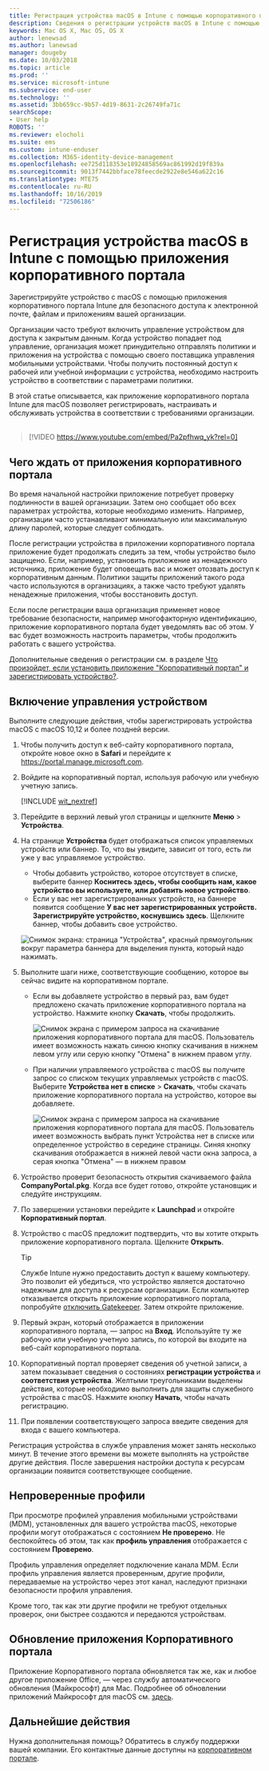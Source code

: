 ```yaml
---
title: Регистрация устройства macOS в Intune с помощью корпоративного портала | Microsoft Docs
description: Сведения о регистрации устройств macOS в Intune с помощью приложения корпоративного портала.
keywords: Mac OS X, Mac OS, OS X
author: lenewsad
ms.author: lanewsad
manager: dougeby
ms.date: 10/03/2018
ms.topic: article
ms.prod: ''
ms.service: microsoft-intune
ms.subservice: end-user
ms.technology: ''
ms.assetid: 3bb659cc-9b57-4d19-8631-2c26749fa71c
searchScope:
- User help
ROBOTS: ''
ms.reviewer: elocholi
ms.suite: ems
ms.custom: intune-enduser
ms.collection: M365-identity-device-management
ms.openlocfilehash: ee725d118353e18924858569ac861992d19f839a
ms.sourcegitcommit: 9013f7442bbface78feecde2922e8e546a622c16
ms.translationtype: MTE75
ms.contentlocale: ru-RU
ms.lasthandoff: 10/16/2019
ms.locfileid: "72506186"
---
```

# <a name="enroll-your-macos-device-in-intune-with-the-company-portal-app"></a>Регистрация устройства macOS в Intune с помощью приложения корпоративного портала

Зарегистрируйте устройство с macOS с помощью приложения корпоративного портала Intune для безопасного доступа к электронной почте, файлам и приложениям вашей организации.

Организации часто требуют включить управление устройством для доступа к закрытым данным. Когда устройство попадает под управление, организация может принудительно отправлять политики и приложения на устройства с помощью своего поставщика управления мобильными устройствами. Чтобы получить постоянный доступ к рабочей или учебной информации с устройства, необходимо настроить устройство в соответствии с параметрами политики.  

В этой статье описывается, как приложение корпоративного портала Intune для macOS позволяет регистрировать, настраивать и обслуживать устройства в соответствии с требованиями организации.  
</br>
> [!VIDEO https://www.youtube.com/embed/Pa2pfhwq_yk?rel=0]

## <a name="what-to-expect-from-the-company-portal-app"></a>Чего ждать от приложения корпоративного портала

Во время начальной настройки приложение потребует проверку подлинности в вашей организации. Затем оно сообщает обо всех параметрах устройства, которые необходимо изменить. Например, организации часто устанавливают минимальную или максимальную длину паролей, которые следует соблюдать.    

После регистрации устройства в приложении корпоративного портала приложение будет продолжать следить за тем, чтобы устройство было защищено. Если, например, установить приложение из ненадежного источника, приложение будет оповещать вас и может отозвать доступ к корпоративным данным. Политики защиты приложений такого рода часто используются в организациях, а также часто требуют удалять ненадежные приложения, чтобы восстановить доступ.

Если после регистрации ваша организация применяет новое требование безопасности, например многофакторную идентификацию, приложение корпоративного портала будет уведомлять вас об этом. У вас будет возможность настроить параметры, чтобы продолжить работать с вашего устройства.  

Дополнительные сведения о регистрации см. в разделе [Что произойдет, если установить приложение "Корпоративный портал" и зарегистрировать устройство?](what-happens-if-you-install-the-Company-Portal-app-and-enroll-your-device-in-intune-macos.md).  

## <a name="get-your-device-managed"></a>Включение управления устройством  
Выполните следующие действия, чтобы зарегистрировать устройства macOS с macOS 10,12 и более поздней версии.   


1. Чтобы получить доступ к веб-сайту корпоративного портала, откройте новое окно в __Safari__ и перейдите к https://portal.manage.microsoft.com.  

2. Войдите на корпоративный портал, используя рабочую или учебную учетную запись.

   [!INCLUDE [wit_nextref](includes/end-user-password-guidance.md)]


3. Перейдите в верхний левый угол страницы и щелкните **Меню** > **Устройства**.  

4. На странице __Устройства__ будет отображаться список управляемых устройств или баннер. То, что вы увидите, зависит от того, есть ли уже у вас управляемое устройство. 
    * Чтобы добавить устройство, которое отсутствует в списке, выберите баннер **Коснитесь здесь, чтобы сообщить нам, какое устройство вы используете, или добавить новое устройство**.
    * Если у вас нет зарегистрированных устройств, на баннере появится сообщение **У вас нет зарегистрированных устройств. Зарегистрируйте устройство, коснувшись здесь**. Щелкните баннер, чтобы добавить свое устройство.  

     ![Снимок экрана: страница "Устройства", красный прямоугольник вокруг параметра баннера для выделения пункта, который надо нажимать.](./media/CP-enroll-MACOS-1808.png)  
5. Выполните шаги ниже, соответствующие сообщению, которое вы сейчас видите на корпоративном портале.  
    * Если вы добавляете устройство в первый раз, вам будет предложено скачать приложение корпоративного портала на устройство. Нажмите кнопку **Скачать**, чтобы продолжить.  

         ![Снимок экрана с примером запроса на скачивание приложения корпоративного портала для macOS. Пользователь имеет возможность нажать синюю кнопку скачивания в нижнем левом углу или серую кнопку "Отмена" в нижнем правом углу.](./media/CP-enroll-download-macOS-1808.png)  

    * При наличии управляемого устройства с macOS вы получите запрос со списком текущих управляемых устройств с macOS. Выберите **Устройства нет в списке** > **Скачать**, чтобы скачать приложение корпоративного портала на устройство, которое вы добавляете.  

         ![Снимок экрана с примером запроса на скачивание приложения корпоративного портала для macOS. Пользователь имеет возможность выбрать пункт *Устройства нет в списке* или определенное устройство в середине страницы. Синяя кнопку скачивания отображается в нижней левой части окна запроса, а серая кнопка "Отмена" — в нижнем правом](./media/cp-mac-os-device-isnt-here-1808.png)  

6. Устройство проверит безопасность открытия скачиваемого файла **CompanyPortal.pkg**. Когда все будет готово, откройте установщик и следуйте инструкциям.  

7. По завершении установки перейдите к **Launchpad** и откройте **Корпоративный портал**.  

8. Устройство с macOS предложит подтвердить, что вы хотите открыть приложение корпоративного портала. Щелкните **Открыть**.  

   > [!TIP]
   > Службе Intune нужно предоставить доступ к вашему компьютеру. Это позволит ей убедиться, что устройство является достаточно надежным для доступа к ресурсам организации. Если компьютер отказывается открыть приложение корпоративного портала, попробуйте [отключить Gatekeeper](https://support.apple.com/HT202491). Затем откройте приложение.

9. Первый экран, который отображается в приложении корпоративного портала, — запрос на **Вход**. Используйте ту же рабочую или учебную учетную запись, по которой вы входите на веб-сайт корпоративного портала.

10. Корпоративный портал проверяет сведения об учетной записи, а затем показывает сведения о состояниях **регистрации устройства** и **соответствия устройства**. Желтыми треугольниками выделены действия, которые необходимо выполнить для защиты служебного устройства с macOS. Нажмите кнопку **Начать**, чтобы начать регистрацию. 

11. При появлении соответствующего запроса введите сведения для входа с вашего компьютера.  

Регистрация устройства в службе управления может занять несколько минут. В течение этого времени вы можете выполнять на устройстве другие действия. После завершения настройки доступа к ресурсам организации появится соответствующее сообщение.  

## <a name="unverified-profiles"></a>Непроверенные профили
При просмотре профилей управления мобильными устройствами (MDM), установленных для вашего устройства macOS, некоторые профили могут отображаться с состоянием **Не проверено**. Не беспокойтесь об этом, так как **профиль управления** отображается с состоянием **Проверено**.  

Профиль управления определяет подключение канала MDM. Если профиль управления является проверенным, другие профили, передаваемые на устройство через этот канал, наследуют признаки безопасности профиля управления.

Кроме того, так как эти другие профили не требуют отдельных проверок, они быстрее создаются и передаются устройствам. 

## <a name="updating-the-company-portal-app"></a>Обновление приложения Корпоративного портала

Приложение Корпоративного портала обновляется так же, как и любое другое приложение Office, — через службу автоматического обновления (Майкрософт) для Mac. Подробнее об обновлении приложений Майкрософт для macOS см. [здесь](https://support.office.com/article/Check-for-Office-for-Mac-updates-automatically-bfd1e497-c24d-4754-92ab-910a4074d7c1).  

## <a name="next-steps"></a>Дальнейшие действия  
Нужна дополнительная помощь? Обратитесь в службу поддержки вашей компании. Его контактные данные доступны на [корпоративном портале](https://go.microsoft.com/fwlink/?linkid=2010980).  


